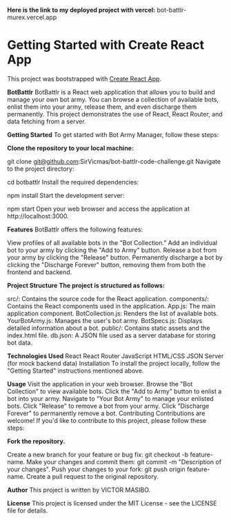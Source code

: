 **Here is the link to my deployed project with vercel:**
bot-battlr-murex.vercel.app

# Getting Started with Create React App

This project was bootstrapped with [Create React App](https://github.com/facebook/create-react-app).

**BotBattlr**
BotBattlr is a React web application that allows you to build and manage your own bot army. You can browse a collection of available bots, enlist them into your army, release them, and even discharge them permanently. This project demonstrates the use of React, React Router, and data fetching from a server.

**Getting Started**
To get started with Bot Army Manager, follow these steps:

**Clone the repository to your local machine:**



git clone git@github.com:SirVicmas/bot-battlr-code-challenge.git
Navigate to the project directory:

cd botbattlr
Install the required dependencies:

npm install
Start the development server:

npm start
Open your web browser and access the application at http://localhost:3000.

**Features**
BotBattlr offers the following features:

View profiles of all available bots in the "Bot Collection."
Add an individual bot to your army by clicking the "Add to Army" button.
Release a bot from your army by clicking the "Release" button.
Permanently discharge a bot by clicking the "Discharge Forever" button, removing them from both the frontend and backend.

**Project Structure**
**The project is structured as follows:**

src/: Contains the source code for the React application.
components/: Contains the React components used in the application.
App.js: The main application component.
BotCollection.js: Renders the list of available bots.
YourBotArmy.js: Manages the user's bot army.
BotSpecs.js: Displays detailed information about a bot.
public/: Contains static assets and the index.html file.
db.json: A JSON file used as a server database for storing bot data.

**Technologies Used**
React
React Router
JavaScript
HTML/CSS
JSON Server (for mock backend data)
Installation
To install the project locally, follow the "Getting Started" instructions mentioned above.

**Usage**
Visit the application in your web browser.
Browse the "Bot Collection" to view available bots.
Click the "Add to Army" button to enlist a bot into your army.
Navigate to "Your Bot Army" to manage your enlisted bots.
Click "Release" to remove a bot from your army.
Click "Discharge Forever" to permanently remove a bot.
Contributing
Contributions are welcome! If you'd like to contribute to this project, please follow these steps:

**Fork the repository.**

Create a new branch for your feature or bug fix: git checkout -b feature-name.
Make your changes and commit them: git commit -m "Description of your changes".
Push your changes to your fork: git push origin feature-name.
Create a pull request to the original repository.

**Author**
This project is written by VICTOR MASIBO.

**License**
This project is licensed under the MIT License - see the LICENSE file for details.



